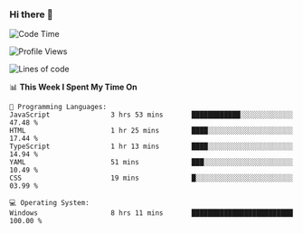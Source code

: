 ### Hi there 👋
<!--START_SECTION:waka-->
![Code Time](http://img.shields.io/badge/Code%20Time-57%20hrs%2024%20mins-blue)

![Profile Views](http://img.shields.io/badge/Profile%20Views-0-blue)

![Lines of code](https://img.shields.io/badge/From%20Hello%20World%20I%27ve%20Written-656.7%20thousand%20lines%20of%20code-blue)

📊 **This Week I Spent My Time On** 

```text
💬 Programming Languages: 
JavaScript               3 hrs 53 mins       ████████████░░░░░░░░░░░░░   47.48 % 
HTML                     1 hr 25 mins        ████░░░░░░░░░░░░░░░░░░░░░   17.44 % 
TypeScript               1 hr 13 mins        ████░░░░░░░░░░░░░░░░░░░░░   14.94 % 
YAML                     51 mins             ███░░░░░░░░░░░░░░░░░░░░░░   10.49 % 
CSS                      19 mins             █░░░░░░░░░░░░░░░░░░░░░░░░   03.99 % 

💻 Operating System: 
Windows                  8 hrs 11 mins       █████████████████████████   100.00 % 
```


<!--END_SECTION:waka-->
<!--
**AnimeruFR/AnimeruFR** is a ✨ _special_ ✨ repository because its `README.md` (this file) appears on your GitHub profile.

Here are some ideas to get you started:

- 🔭 I’m currently working on ...
- 🌱 I’m currently learning ...
- 👯 I’m looking to collaborate on ...
- 🤔 I’m looking for help with ...
- 💬 Ask me about ...
- 📫 How to reach me: ...
- 😄 Pronouns: ...
- ⚡ Fun fact: ...
-->
